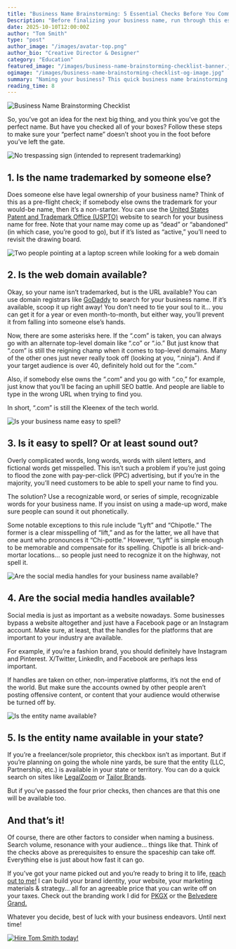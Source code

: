 ```yaml
---
title: "Business Name Brainstorming: 5 Essential Checks Before You Commit"
Description: "Before finalizing your business name, run through this essential business name brainstorming checklist. Avoid legal issues, secure your domain, and ensure your name stands out online."
date: 2025-10-10T12:00:00Z
author: "Tom Smith"
type: "post"
author_image: "/images/avatar-top.png"
author_bio: "Creative Director & Designer"
category: "Education"
featured_image: "/images/business-name-brainstorming-checklist-banner.jpg"
ogimage: "/images/business-name-brainstorming-checklist-og-image.jpg"
summary: "Naming your business? This quick business name brainstorming checklist covers everything—trademarks, domain availability, spelling, and more—to help you avoid costly mistakes."
reading_time: 8
---
```


<img src="/images/business-name-brainstorming-checklist-og-image.jpg" class="rounded-lg" alt="Business Name Brainstorming Checklist"></img>

<p class="text-gunmetal">So, you’ve got an idea for the next big thing, and you think you’ve got the perfect name. But have you checked all of your boxes? Follow these steps to make sure your “perfect name” doesn’t shoot you in the foot before you’ve left the gate.</p>

<img src="/images/business-name-checklist-inline-image-01.jpg" alt="No trespassing sign (intended to represent trademarking)" class="border w-full border-gunmetal rounded-lg">

<h2 class="text-3xl font-bold text-gunmetal">1. Is the name trademarked by someone else?</h2>

<p class="text-gunmetal">Does someone else have legal ownership of your business name? Think of this as a pre-flight check; if somebody else owns the trademark for your would-be name, then it’s a non-starter. You can use the <a class="text-primary-600" href="https://www.uspto.gov/trademarks/search" target="_blank" rel="nofollow noopener">United States Patent and Trademark Office (USPTO)</a> website to search for your business name for free. Note that your name may come up as “dead” or “abandoned” (in which case, you’re good to go), but if it’s listed as “active,” you’ll need to revisit the drawing board.</p>

<img src="/images/business-name-checklist-inline-image-02.jpg" alt="Two people pointing at a laptop screen while looking for a web domain" class="border w-full border-gunmetal rounded-lg">

<h2 class="text-3xl font-bold text-gunmetal">2. Is the web domain available?</h2>

<p class="text-gunmetal">Okay, so your name isn’t trademarked, but is the URL available? You can use domain registrars like <a class="text-primary-600" href="https://www.godaddy.com/" target="_blank" rel="nofollow noopener">GoDaddy</a> to search for your business name. If it’s available, scoop it up right away! You don’t need to tie your soul to it… you can get it for a year or even month-to-month, but either way, you’ll prevent it from falling into someone else’s hands.</p>

<p class="text-gunmetal">Now, there are some asterisks here. If the “.com” is taken, you can always go with an alternate top-level domain like “.co” or “.io.” But just know that “.com” is still the reigning champ when it comes to top-level domains. Many of the other ones just never really took off (looking at you, “.ninja”). And if your target audience is over 40, definitely hold out for the “.com.”</p>

<p class="text-gunmetal">Also, if somebody else owns the “.com” and you go with “.co,” for example, just know that you’ll be facing an uphill SEO battle. And people are liable to type in the wrong URL when trying to find you.</p>

<p class="text-gunmetal">In short, “.com” is still the Kleenex of the tech world.</p>

<img src="/images/business-name-checklist-inline-image-03.jpg" alt="Is your business name easy to spell?" class="border w-full border-gunmetal rounded-lg">

<h2 class="text-3xl font-bold text-gunmetal">3. Is it easy to spell? Or at least sound out?</h2>

<p class="text-gunmetal">Overly complicated words, long words, words with silent letters, and fictional words get misspelled. This isn’t such a problem if you’re just going to flood the zone with pay-per-click (PPC) advertising, but if you’re in the majority, you’ll need customers to be able to spell your name to find you.</p>

<p class="text-gunmetal">The solution? Use a recognizable word, or series of simple, recognizable words for your business name. If you insist on using a made-up word, make sure people can sound it out phonetically.</p>

<p class="text-gunmetal">Some notable exceptions to this rule include “Lyft” and “Chipotle.” The former is a clear misspelling of “lift,” and as for the latter, we all have that one aunt who pronounces it “Chi-pottle.” However, “Lyft” is simple enough to be memorable and compensate for its spelling. Chipotle is all brick-and-mortar locations… so people just need to recognize it on the highway, not spell it.</p>

<img src="/images/business-name-checklist-inline-image-04.jpg" alt="Are the social media handles for your business name available?" class="border w-full border-gunmetal rounded-lg">

<h2 class="text-3xl font-bold text-gunmetal">4. Are the social media handles available?</h2>

<p class="text-gunmetal">Social media is just as important as a website nowadays. Some businesses bypass a website altogether and just have a Facebook page or an Instagram account. Make sure, at least, that the handles for the platforms that are important to your industry are available.</p>

<p class="text-gunmetal">For example, if you’re a fashion brand, you should definitely have Instagram and Pinterest. X/Twitter, LinkedIn, and Facebook are perhaps less important.</p>

<p class="text-gunmetal">If handles are taken on other, non-imperative platforms, it’s not the end of the world. But make sure the accounts owned by other people aren’t posting offensive content, or content that your audience would otherwise be turned off by.</p>

<img src="/images/business-name-checklist-inline-image-05.jpg" alt="Is the entity name available?" class="border w-full border-gunmetal rounded-lg">

<h2 class="text-3xl font-bold text-gunmetal">5. Is the entity name available in your state?</h2>

<p class="text-gunmetal">If you’re a freelancer/sole proprietor, this checkbox isn’t as important. But if you’re planning on going the whole nine yards, be sure that the entity (LLC, Partnership, etc.) is available in your state or territory. You can do a quick search on sites like <a class="text-primary-600" href="https://www.legalzoom.com/" target="_blank" rel="nofollow noopener">LegalZoom</a> or <a class="text-primary-600" href="https://www.tailorbrands.com/" target="_blank" rel="nofollow noopener">Tailor Brands</a>.</p>

<p class="text-gunmetal">But if you’ve passed the four prior checks, then chances are that this one will be available too.</p>

<h2 class="text-3xl font-bold text-gunmetal">And that’s it!</h2>

<p class="text-gunmetal">Of course, there are other factors to consider when naming a business. Search volume, resonance with your audience… things like that. Think of the checks above as prerequisites to ensure the spaceship can take off. Everything else is just about how fast it can go.</p>

<p class="text-gunmetal">If you’ve got your name picked out and you’re ready to bring it to life, <a class="text-primary-600" href="/contact/" target="_blank">reach out to me!</a> I can build your brand identity, your website, your marketing materials & strategy… all for an agreeable price that you can write off on your taxes. Check out the branding work I did for <a class="text-primary-600" href="/portfolio/pkgx/" target="_blank">PKGX</a> or the <a class="text-primary-600" href="/portfolio/belvedere-grand/" target="_blank">Belvedere Grand.</a></p>

<p class="text-gunmetal">Whatever you decide, best of luck with your business endeavors. Until next time!</p>

<a href="https://calendly.com/hiretomsmith/hiretomsmith" target="_blank"><img src="/images/blog-cta-banner.jpg" alt="Hire Tom Smith today!" class="border border-gunmetal rounded-lg hover:shadow-lg transition-all"></a>
